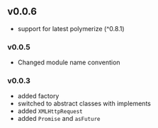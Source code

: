 ##  v0.0.6
 - support for latest polymerize (^0.8.1)

### v0.0.5

 - Changed module name convention

### v0.0.3
 - added factory
 - switched to abstract classes with implements
 - added `XMLHttpRequest`
 - added `Promise` and `asFuture`

